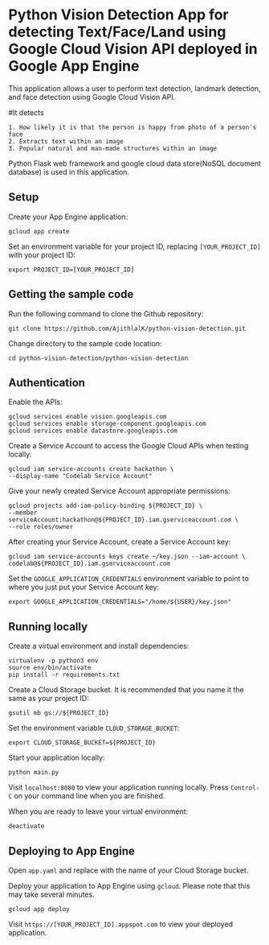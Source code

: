 # Python  Vision Detection App for detecting Text/Face/Land using Google Cloud Vision API deployed in Google App Engine

This  application allows a user to  perform text detection, landmark detection, and face detection 
using Google Cloud Vision API.

#It detects

	1. How likely it is that the person is happy from photo of a person's face
	2. Extracts text within an image
	3. Popular natural and man-made structures within an image

Python Flask web framework and google cloud data store(NoSQL document database) is used in this application.

## Setup

Create your App Engine application:

    gcloud app create

Set an environment variable for your project ID, replacing `[YOUR_PROJECT_ID]`
with your project ID:

    export PROJECT_ID=[YOUR_PROJECT_ID]

## Getting the sample code

Run the following command to clone the Github repository:

    git clone https://github.com/AjithlalK/python-vision-detection.git

Change directory to the sample code location:

    cd python-vision-detection/python-vision-detection

## Authentication

Enable the APIs:

    gcloud services enable vision.googleapis.com
    gcloud services enable storage-component.googleapis.com
    gcloud services enable datastore.googleapis.com

Create a Service Account to access the Google Cloud APIs when testing locally:

    gcloud iam service-accounts create hackathon \
    --display-name "Codelab Service Account"

Give your newly created Service Account appropriate permissions:

    gcloud projects add-iam-policy-binding ${PROJECT_ID} \
    --member serviceAccount:hackathon@${PROJECT_ID}.iam.gserviceaccount.com \
    --role roles/owner

After creating your Service Account, create a Service Account key:

    gcloud iam service-accounts keys create ~/key.json --iam-account \
    codelab@${PROJECT_ID}.iam.gserviceaccount.com

Set the `GOOGLE_APPLICATION_CREDENTIALS` environment variable to point to where
you just put your Service Account key:

    export GOOGLE_APPLICATION_CREDENTIALS="/home/${USER}/key.json"

## Running locally

Create a virtual environment and install dependencies:

    virtualenv -p python3 env
    source env/bin/activate
    pip install -r requirements.txt

Create a Cloud Storage bucket. It is recommended that you name it the same as
your project ID:

    gsutil mb gs://${PROJECT_ID}

Set the environment variable `CLOUD_STORAGE_BUCKET`:

    export CLOUD_STORAGE_BUCKET=${PROJECT_ID}

Start your application locally:

    python main.py

Visit `localhost:8080` to view your application running locally. Press `Control-C`
on your command line when you are finished.

When you are ready to leave your virtual environment:

    deactivate

## Deploying to App Engine

Open `app.yaml` and replace <your-cloud-storage-bucket> with the name of your
Cloud Storage bucket.

Deploy your application to App Engine using `gcloud`. Please note that this may
take several minutes.

    gcloud app deploy

Visit `https://[YOUR_PROJECT_ID].appspot.com` to view your deployed application.




